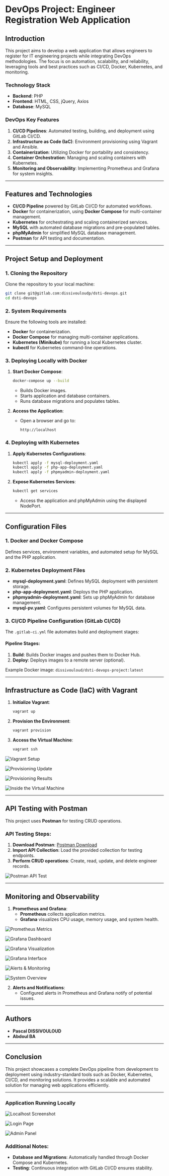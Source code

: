 # **DevOps Project: Engineer Registration Web Application**

## **Introduction**

This project aims to develop a web application that allows engineers to register for IT engineering projects while integrating DevOps methodologies. The focus is on automation, scalability, and reliability, leveraging tools and best practices such as CI/CD, Docker, Kubernetes, and monitoring.

### **Technology Stack**
- **Backend**: PHP
- **Frontend**: HTML, CSS, jQuery, Axios
- **Database**: MySQL

### **DevOps Key Features**
1. **CI/CD Pipelines**: Automated testing, building, and deployment using GitLab CI/CD.
2. **Infrastructure as Code (IaC)**: Environment provisioning using Vagrant and Ansible.
3. **Containerization**: Utilizing Docker for portability and consistency.
4. **Container Orchestration**: Managing and scaling containers with Kubernetes.
5. **Monitoring and Observability**: Implementing Prometheus and Grafana for system insights.

---

## **Features and Technologies**

- **CI/CD Pipeline** powered by GitLab CI/CD for automated workflows.
- **Docker** for containerization, using **Docker Compose** for multi-container management.
- **Kubernetes** for orchestrating and scaling containerized services.
- **MySQL** with automated database migrations and pre-populated tables.
- **phpMyAdmin** for simplified MySQL database management.
- **Postman** for API testing and documentation.

---

## **Project Setup and Deployment**

### **1. Cloning the Repository**

Clone the repository to your local machine:
```bash
git clone git@gitlab.com:dissivouloudp/dsti-devops.git
cd dsti-devops
```

### **2. System Requirements**
Ensure the following tools are installed:
- **Docker** for containerization.
- **Docker Compose** for managing multi-container applications.
- **Kubernetes (Minikube)** for running a local Kubernetes cluster.
- **kubectl** for Kubernetes command-line operations.

### **3. Deploying Locally with Docker**

1. **Start Docker Compose**:
   ```bash
   docker-compose up --build
   ```
   - Builds Docker images.
   - Starts application and database containers.
   - Runs database migrations and populates tables.

2. **Access the Application**:
   - Open a browser and go to:
     ```
     http://localhost
     ```

### **4. Deploying with Kubernetes**

1. **Apply Kubernetes Configurations**:
   ```bash
   kubectl apply -f mysql-deployment.yaml
   kubectl apply -f php-app-deployment.yaml
   kubectl apply -f phpmyadmin-deployment.yaml
   ```

2. **Expose Kubernetes Services**:
   ```bash
   kubectl get services
   ```
   - Access the application and phpMyAdmin using the displayed NodePort.

---

## **Configuration Files**

### **1. Docker and Docker Compose**
Defines services, environment variables, and automated setup for MySQL and the PHP application.

### **2. Kubernetes Deployment Files**
- **mysql-deployment.yaml**: Defines MySQL deployment with persistent storage.
- **php-app-deployment.yaml**: Deploys the PHP application.
- **phpmyadmin-deployment.yaml**: Sets up phpMyAdmin for database management.
- **mysql-pv.yaml**: Configures persistent volumes for MySQL data.

### **3. CI/CD Pipeline Configuration (GitLab CI/CD)**
The `.gitlab-ci.yml` file automates build and deployment stages:

#### **Pipeline Stages**:
1. **Build**: Builds Docker images and pushes them to Docker Hub.
2. **Deploy**: Deploys images to a remote server (optional).

Example Docker image: `dissivouloud/dsti-devops-project:latest`

---

## **Infrastructure as Code (IaC) with Vagrant**

1. **Initialize Vagrant**:
   ```bash
   vagrant up
   ```
2. **Provision the Environment**:
   ```bash
   vagrant provision
   ```
3. **Access the Virtual Machine**:
   ```bash
   vagrant ssh
   ```

![Vagrant Setup](image-18.png)

![Provisioning Update](image-19.png)

![Provisioning Results](image-20.png)

![Inside the Virtual Machine](image-22.png)

---

## **API Testing with Postman**

This project uses **Postman** for testing CRUD operations.

### **API Testing Steps**:
1. **Download Postman**: [Postman Download](https://www.postman.com/downloads/)
2. **Import API Collection**: Load the provided collection for testing endpoints.
3. **Perform CRUD operations**: Create, read, update, and delete engineer records.

![Postman API Test](image-11.png)

---

## **Monitoring and Observability**

1. **Prometheus and Grafana**:
   - **Prometheus** collects application metrics.
   - **Grafana** visualizes CPU usage, memory usage, and system health.

![Prometheus Metrics](image-15.png)

![Grafana Dashboard](image-14.png)

![Grafana Visualization](image-13.png)

![Grafana Interface](image-16.png)

![Alerts & Monitoring](image-12.png)

![System Overview](image-17.png)

2. **Alerts and Notifications**:
   - Configured alerts in Prometheus and Grafana notify of potential issues.

---

## **Authors**

- **Pascal DISSIVOULOUD**
- **Abdoul BA**

---

## **Conclusion**

This project showcases a complete DevOps pipeline from development to deployment using industry-standard tools such as Docker, Kubernetes, CI/CD, and monitoring solutions. It provides a scalable and automated solution for managing web applications efficiently.

---

### **Application Running Locally**
![Localhost Screenshot](screencapture-localhost-8080-2025-02-09-18_38_47.png)

![Login Page](image-10.png)

![Admin Panel](screencapture-localhost-8080-Admin-Ingenieurs-2025-02-09-18_40_10.png)

### **Additional Notes**:
- **Database and Migrations**: Automatically handled through Docker Compose and Kubernetes.
- **Testing**: Continuous integration with GitLab CI/CD ensures stability.

